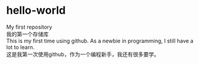 # hello-world
My first repository</br>
我的第一个存储库</br>
This is my first time using github. As a newbie in programming, I still have a lot to learn.</br>
这是我第一次使用github，作为一个编程新手，我还有很多要学。</br>
